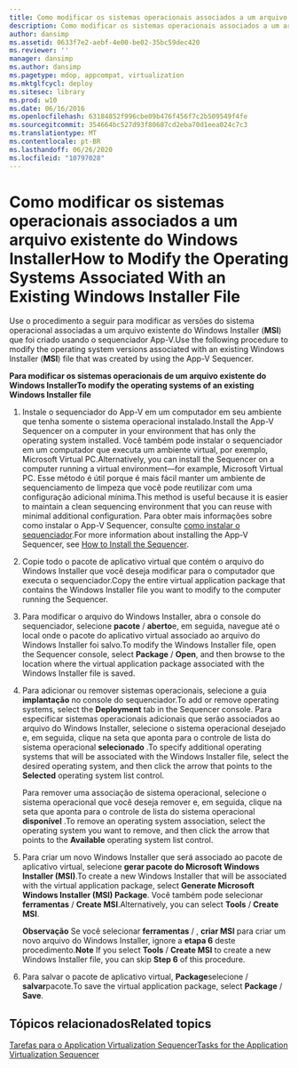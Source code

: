 ```yaml
---
title: Como modificar os sistemas operacionais associados a um arquivo existente do Windows Installer
description: Como modificar os sistemas operacionais associados a um arquivo existente do Windows Installer
author: dansimp
ms.assetid: 0633f7e2-aebf-4e00-be02-35bc59dec420
ms.reviewer: ''
manager: dansimp
ms.author: dansimp
ms.pagetype: mdop, appcompat, virtualization
ms.mktglfcycl: deploy
ms.sitesec: library
ms.prod: w10
ms.date: 06/16/2016
ms.openlocfilehash: 63184852f996cbe09b476f456f7c2b509549f4fe
ms.sourcegitcommit: 354664bc527d93f80687cd2eba70d1eea024c7c3
ms.translationtype: MT
ms.contentlocale: pt-BR
ms.lasthandoff: 06/26/2020
ms.locfileid: "10797028"
---
```

# <span data-ttu-id="835e5-103">Como modificar os sistemas operacionais associados a um arquivo existente do Windows Installer</span><span class="sxs-lookup"><span data-stu-id="835e5-103">How to Modify the Operating Systems Associated With an Existing Windows Installer File</span></span>


<span data-ttu-id="835e5-104">Use o procedimento a seguir para modificar as versões do sistema operacional associadas a um arquivo existente do Windows Installer (**MSI**) que foi criado usando o sequenciador App-V.</span><span class="sxs-lookup"><span data-stu-id="835e5-104">Use the following procedure to modify the operating system versions associated with an existing Windows Installer (**MSI**) file that was created by using the App-V Sequencer.</span></span>

**<span data-ttu-id="835e5-105">Para modificar os sistemas operacionais de um arquivo existente do Windows Installer</span><span class="sxs-lookup"><span data-stu-id="835e5-105">To modify the operating systems of an existing Windows Installer file</span></span>**

1.  <span data-ttu-id="835e5-106">Instale o sequenciador do App-V em um computador em seu ambiente que tenha somente o sistema operacional instalado.</span><span class="sxs-lookup"><span data-stu-id="835e5-106">Install the App-V Sequencer on a computer in your environment that has only the operating system installed.</span></span> <span data-ttu-id="835e5-107">Você também pode instalar o sequenciador em um computador que executa um ambiente virtual, por exemplo, Microsoft Virtual PC.</span><span class="sxs-lookup"><span data-stu-id="835e5-107">Alternatively, you can install the Sequencer on a computer running a virtual environment—for example, Microsoft Virtual PC.</span></span> <span data-ttu-id="835e5-108">Esse método é útil porque é mais fácil manter um ambiente de sequenciamento de limpeza que você pode reutilizar com uma configuração adicional mínima.</span><span class="sxs-lookup"><span data-stu-id="835e5-108">This method is useful because it is easier to maintain a clean sequencing environment that you can reuse with minimal additional configuration.</span></span> <span data-ttu-id="835e5-109">Para obter mais informações sobre como instalar o App-V Sequencer, consulte [como instalar o sequenciador](how-to-install-the-sequencer.md).</span><span class="sxs-lookup"><span data-stu-id="835e5-109">For more information about installing the App-V Sequencer, see [How to Install the Sequencer](how-to-install-the-sequencer.md).</span></span>

2.  <span data-ttu-id="835e5-110">Copie todo o pacote de aplicativo virtual que contém o arquivo do Windows Installer que você deseja modificar para o computador que executa o sequenciador.</span><span class="sxs-lookup"><span data-stu-id="835e5-110">Copy the entire virtual application package that contains the Windows Installer file you want to modify to the computer running the Sequencer.</span></span>

3.  <span data-ttu-id="835e5-111">Para modificar o arquivo do Windows Installer, abra o console do sequenciador, selecione **pacote**  /  **aberto**e, em seguida, navegue até o local onde o pacote do aplicativo virtual associado ao arquivo do Windows Installer foi salvo.</span><span class="sxs-lookup"><span data-stu-id="835e5-111">To modify the Windows Installer file, open the Sequencer console, select **Package** / **Open**, and then browse to the location where the virtual application package associated with the Windows Installer file is saved.</span></span>

4.  <span data-ttu-id="835e5-112">Para adicionar ou remover sistemas operacionais, selecione a guia **implantação** no console do sequenciador.</span><span class="sxs-lookup"><span data-stu-id="835e5-112">To add or remove operating systems, select the **Deployment** tab in the Sequencer console.</span></span> <span data-ttu-id="835e5-113">Para especificar sistemas operacionais adicionais que serão associados ao arquivo do Windows Installer, selecione o sistema operacional desejado e, em seguida, clique na seta que aponta para o controle de lista do sistema operacional **selecionado** .</span><span class="sxs-lookup"><span data-stu-id="835e5-113">To specify additional operating systems that will be associated with the Windows Installer file, select the desired operating system, and then click the arrow that points to the **Selected** operating system list control.</span></span>

    <span data-ttu-id="835e5-114">Para remover uma associação de sistema operacional, selecione o sistema operacional que você deseja remover e, em seguida, clique na seta que aponta para o controle de lista do sistema operacional **disponível** .</span><span class="sxs-lookup"><span data-stu-id="835e5-114">To remove an operating system association, select the operating system you want to remove, and then click the arrow that points to the **Available** operating system list control.</span></span>

5.  <span data-ttu-id="835e5-115">Para criar um novo Windows Installer que será associado ao pacote de aplicativo virtual, selecione **gerar pacote do Microsoft Windows Installer (MSI)**.</span><span class="sxs-lookup"><span data-stu-id="835e5-115">To create a new Windows Installer that will be associated with the virtual application package, select **Generate Microsoft Windows Installer (MSI) Package**.</span></span> <span data-ttu-id="835e5-116">Você também pode selecionar **ferramentas**  /  **Create MSI**.</span><span class="sxs-lookup"><span data-stu-id="835e5-116">Alternatively, you can select **Tools** / **Create MSI**.</span></span>

    <span data-ttu-id="835e5-117">**Observação**  Se você selecionar **ferramentas** / , **criar MSI** para criar um novo arquivo do Windows Installer, ignore a **etapa 6** deste procedimento.</span><span class="sxs-lookup"><span data-stu-id="835e5-117">**Note** If you select **Tools** / **Create MSI** to create a new Windows Installer file, you can skip **Step 6** of this procedure.</span></span>

     

6.  <span data-ttu-id="835e5-118">Para salvar o pacote de aplicativo virtual, **Package**selecione  /  **salvar**pacote.</span><span class="sxs-lookup"><span data-stu-id="835e5-118">To save the virtual application package, select **Package** / **Save**.</span></span>

## <span data-ttu-id="835e5-119">Tópicos relacionados</span><span class="sxs-lookup"><span data-stu-id="835e5-119">Related topics</span></span>


[<span data-ttu-id="835e5-120">Tarefas para o Application Virtualization Sequencer</span><span class="sxs-lookup"><span data-stu-id="835e5-120">Tasks for the Application Virtualization Sequencer</span></span>](tasks-for-the-application-virtualization-sequencer.md)

 

 





